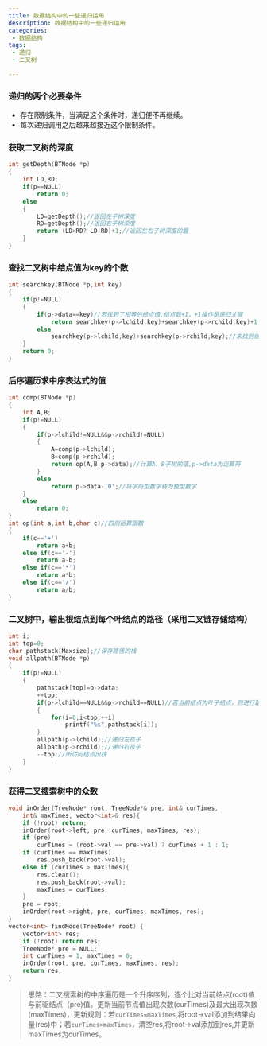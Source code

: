 ```yaml
---
title: 数据结构中的一些递归运用
description: 数据结构中的一些递归运用
categories:
 - 数据结构
tags:
 - 递归
 - 二叉树

---
```


### 递归的两个必要条件

- 存在限制条件，当满足这个条件时，递归便不再继续。
- 每次递归调用之后越来越接近这个限制条件。

### 获取二叉树的深度

```c
int getDepth(BTNode *p)
{
    int LD,RD;
    if(p==NULL)
        return 0;
    else
    {
        LD=getDepth();//返回左子树深度
        RD=getDepth();//返回右子树深度
        return (LD>RD? LD:RD)+1;//返回左右子树深度的最
    }
}
```

### 查找二叉树中结点值为key的个数

```c
int searchkey(BTNode *p,int key)
{
    if(p!=NULL)
    {
        if(p->data==key)//若找到了相等的结点值,结点数+1，+1操作是递归关键
            return searchkey(p->lchild,key)+searchkey(p->rchild,key)+1;
        else
            searchkey(p->lchild,key)+searchkey(p->rchild,key);//未找到继续遍历子结点
    }
    return 0;
}
```

### 后序遍历求中序表达式的值

```c
int comp(BTNode *p)
{
    int A,B;
    if(p!=NULL)
    {
        if(p->lchild!=NULL&&p->rchild!=NULL)
        {
            A=comp(p->lchild);
            B=comp(p->rchild);
            return op(A,B,p->data);//计算A、B子树的值,p->data为运算符
        }
        else
            return p->data-'0';//将字符型数字转为整型数字
    }
    else
        return 0;
}
int op(int a,int b,char c)//四则运算函数
{
    if(c=='+')
        return a+b;
    else if(c=='-')
        return a-b;
    else if(c=='*')
        return a*b;
    else if(c=='/')
        return a/b;
}
```


### 二叉树中，输出根结点到每个叶结点的路径（采用二叉链存储结构）

```c
int i;
int top=0;
char pathstack[Maxsize];//保存路径的栈
void allpath(BTNode *p)
{
    if(p!=NULL)
    {
        pathstack[top]=p->data;
        ++top;
        if(p->lchild==NULL&&p->rchild==NULL)//若当前结点为叶子结点，则进行路径打印
        {
            for(i=0;i<top;++i)
                printf("%s",pathstack[i]);
        }
        allpath(p->lchild);//递归左孩子
        allpath(p->rchild);//递归右孩子
        --top;//所访问结点出栈
    }
}
```

###  获得二叉搜索树中的众数

```c
void inOrder(TreeNode* root, TreeNode*& pre, int& curTimes, 
    int& maxTimes, vector<int>& res){
    if (!root) return;
    inOrder(root->left, pre, curTimes, maxTimes, res);
    if (pre)
        curTimes = (root->val == pre->val) ? curTimes + 1 : 1;
    if (curTimes == maxTimes)
        res.push_back(root->val);
    else if (curTimes > maxTimes){
        res.clear();
        res.push_back(root->val);
        maxTimes = curTimes;
    }
    pre = root;
    inOrder(root->right, pre, curTimes, maxTimes, res);
}
vector<int> findMode(TreeNode* root) {
    vector<int> res;
    if (!root) return res;
    TreeNode* pre = NULL;
    int curTimes = 1, maxTimes = 0;
    inOrder(root, pre, curTimes, maxTimes, res);
    return res;
}
```

> 思路：二叉搜索树的中序遍历是一个升序序列，逐个比对当前结点(root)值与前驱结点（pre)值。更新当前节点值出现次数(curTimes)及最大出现次数(maxTimes)，更新规则：若`curTimes=maxTimes`,将root->val添加到结果向量(res)中；若`curTimes>maxTimes`，清空res,将root->val添加到res,并更新maxTimes为curTimes。

